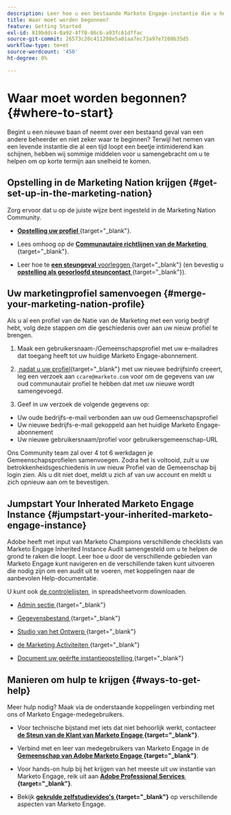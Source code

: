 ```yaml
---
description: Leer hoe u een bestaande Marketo Engage-instantie die u hebt overgeërfd, optimaliseert en schaalt. Volg de controlelijst aan controle admin montages en handhaaf gegevensbestandhygiëne.
title: Waar moet worden begonnen?
feature: Getting Started
exl-id: 819bddc4-0a92-4ff0-86c6-a93fc61dffac
source-git-commit: 26573c20c411208e5a01aa7ec73a97e7208b35d5
workflow-type: tm+mt
source-wordcount: '450'
ht-degree: 0%

---
```


# Waar moet worden begonnen? {#where-to-start}

Begint u een nieuwe baan of neemt over een bestaand geval van een andere beheerder en niet zeker waar te beginnen? Terwijl het nemen van een levende instantie die al een tijd loopt een beetje intimiderend kan schijnen, hebben wij sommige middelen voor u samengebracht om u te helpen om op korte termijn aan snelheid te komen.

## Opstelling in de Marketing Nation krijgen {#get-set-up-in-the-marketing-nation}

Zorg ervoor dat u op de juiste wijze bent ingesteld in de Marketing Nation Community.

* [**Opstelling uw profiel** &#x200B;](https://nation.marketo.com/){target="_blank"}.

* Lees omhoog op de [**Communautaire richtlijnen van de Marketing** &#x200B;](https://nation.marketo.com/t5/community-guidelines/ct-p/community-guidelines){target="_blank"}.

* Leer hoe te [**een steungeval** voorleggen &#x200B;](https://nation.marketo.com/t5/Knowledgebase/Submitting-a-Support-Case-to-Marketo-Support/ta-p/252201){target="_blank"} (en bevestig u [**opstelling als geoorloofd steuncontact** &#x200B;](https://nation.marketo.com/t5/Knowledgebase/Managing-Authorized-Support-Contacts/ta-p/254341){target="_blank"}).

## Uw marketingprofiel samenvoegen {#merge-your-marketing-nation-profile}

Als u al een profiel van de Natie van de Marketing met een vorig bedrijf hebt, volg deze stappen om die geschiedenis over aan uw nieuw profiel te brengen.

1. Maak een gebruikersnaam-/Gemeenschapsprofiel met uw e-mailadres dat toegang heeft tot uw huidige Marketo Engage-abonnement.

1. [&#x200B; nadat u uw profiel &#x200B;](https://nation.marketo.com/){target="_blank"} met uw nieuwe bedrijfsinfo creeert, leg een verzoek aan `ccare@marketo.com` voor om de gegevens van uw oud communautair profiel te hebben dat met uw nieuwe wordt samengevoegd.

1. Geef in uw verzoek de volgende gegevens op:

* Uw oude bedrijfs-e-mail verbonden aan uw oud Gemeenschapsprofiel
* Uw nieuwe bedrijfs-e-mail gekoppeld aan het huidige Marketo Engage-abonnement
* Uw nieuwe gebruikersnaam/profiel voor gebruikersgemeenschap-URL

Ons Community team zal over 4 tot 6 werkdagen je Gemeenschapsprofielen samenvoegen. Zodra het is voltooid, zult u uw betrokkenheidsgeschiedenis in uw nieuw Profiel van de Gemeenschap bij login zien. Als u dit niet doet, meldt u zich af van uw account en meldt u zich opnieuw aan om te bevestigen.

## Jumpstart Your Inherated Marketo Engage Instance  {#jumpstart-your-inherited-marketo-engage-instance}

Adobe heeft met input van Marketo Champions verschillende checklists van Marketo Engage Inherited Instance Audit samengesteld om u te helpen de grond te raken die loopt. Leer hoe u door de verschillende gebieden van Marketo Engage kunt navigeren en de verschillende taken kunt uitvoeren die nodig zijn om een audit uit te voeren, met koppelingen naar de aanbevolen Help-documentatie.

U kunt ook [&#x200B; de controlelijsten &#x200B;](/help/marketo/getting-started/inheriting-a-marketo-engage-instance/assets/adobe-marketo-engage-inherited-instance-admin-checklist.xlsx) in spreadsheetvorm downloaden.

* [&#x200B; Admin sectie &#x200B;](/help/marketo/getting-started/inheriting-a-marketo-engage-instance/admin-section-checklist.md){target="_blank"}

* [&#x200B; Gegevensbestand &#x200B;](/help/marketo/getting-started/inheriting-a-marketo-engage-instance/database-checklist.md){target="_blank"}

* [&#x200B; Studio van het Ontwerp &#x200B;](/help/marketo/getting-started/inheriting-a-marketo-engage-instance/design-studio-checklist.md){target="_blank"}

* [&#x200B; de Marketing Activiteiten &#x200B;](/help/marketo/getting-started/inheriting-a-marketo-engage-instance/marketing-activities-checklist.md){target="_blank"}

* [&#x200B; Document uw geërfte instantieopstelling &#x200B;](/help/marketo/getting-started/inheriting-a-marketo-engage-instance/document-your-setup.md){target="_blank"}

## Manieren om hulp te krijgen {#ways-to-get-help}

Meer hulp nodig? Maak via de onderstaande koppelingen verbinding met ons of Marketo Engage-medegebruikers.

* Voor technische bijstand met iets dat niet behoorlijk werkt, contacteer **[de Steun van de Klant van Marketo Engage &#x200B;](https://nation.marketo.com/t5/Support/ct-p/Support){target="_blank"}**.

* Verbind met en leer van medegebruikers van Marketo Engage in de **[Gemeenschap van Adobe Marketo Engage &#x200B;](https://nation.marketo.com/){target="_blank"}**.

* Voor hands-on hulp bij het krijgen van het meeste uit uw instantie van Marketo Engage, reik uit aan **[Adobe Professional Services &#x200B;](https://business.adobe.com/nl/products/marketo/services-support.html){target="_blank"}**.

* Bekijk **[gekrulde zelfstudievideo&#39;s &#x200B;](https://experienceleague.adobe.com/docs/marketo-learn/tutorials/overview.html?lang=nl-NL){target="_blank"}** op verschillende aspecten van Marketo Engage.
